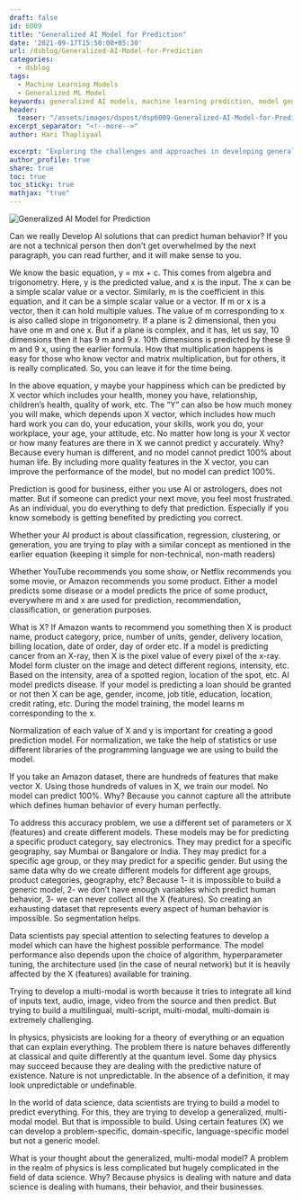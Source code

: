 ```yaml
---
draft: false
id: 6009    
title: "Generalized AI Model for Prediction"
date: '2021-09-17T15:50:00+05:30'
url: /dsblog/Generalized-AI-Model-for-Prediction
categories:
  - dsblog
tags:
  - Machine Learning Models  
  - Generalized ML Model 
keywords: generalized AI models, machine learning prediction, model generalization, multi-modal AI, feature selection, model performance, predictive modeling, AI model development, model accuracy, model scalability
header:
  teaser: "/assets/images/dspost/dsp6009-Generalized-AI-Model-for-Prediction.jpg"
excerpt_separator: "<!--more-->"   
author: Hari Thapliyaal   
 
excerpt: "Exploring the challenges and approaches in developing generalized AI models for prediction tasks. Learn about multi-modal integration, feature selection, and balancing model accuracy with generalization capabilities."
author_profile: true   
share: true   
toc: true   
toc_sticky: true 
mathjax: "true"
---
```


![Generalized AI Model for Prediction](/assets/images/dspost/dsp6009-Generalized-AI-Model-for-Prediction.jpg)   

Can we really Develop AI solutions that can predict human behavior? If you are not a technical person then don’t get overwhelmed by the next paragraph, you can read further, and it will make sense to you.

We know the basic equation, y = mx + c. This comes from algebra and trigonometry. Here, y is the predicted value, and x is the input. The x can be a simple scalar value or a vector. Similarly, m is the coefficient in this equation, and it can be a simple scalar value or a vector. If m or x is a vector, then it can hold multiple values. The value of m corresponding to x is also called slope in trigonometry. If a plane is 2 dimensional, then you have one m and one x. But if a plane is complex, and it has, let us say, 10 dimensions then it has 9 m and 9 x. 10th dimensions is predicted by these 9 m and 9 x, using the earlier formula. How that multiplication happens is easy for those who know vector and matrix multiplication, but for others, it is really complicated. So, you can leave it for the time being.

In the above equation, y maybe your happiness which can be predicted by X vector which includes your health, money you have, relationship, children’s health, quality of work, etc. The “Y” can also be how much money you will make, which depends upon X vector, which includes how much hard work you can do, your education, your skills, work you do, your workplace, your age, your attitude, etc. No matter how long is your X vector or how many features are there in X we cannot predict y accurately. Why? Because every human is different, and no model cannot predict 100% about human life. By including more quality features in the X vector, you can improve the performance of the model, but no model can predict 100%.

Prediction is good for business, either you use AI or astrologers, does not matter. But if someone can predict your next move, you feel most frustrated. As an individual, you do everything to defy that prediction. Especially if you know somebody is getting benefited by predicting you correct. 

Whether your AI product is about classification, regression, clustering, or generation, you are trying to play with a similar concept as mentioned in the earlier equation (keeping it simple for non-technical, non-math readers)

Whether YouTube recommends you some show, or Netflix recommends you some movie, or Amazon recommends you some product. Either a model predicts some disease or a model predicts the price of some product, everywhere m and x are used for prediction, recommendation, classification, or generation purposes.

What is X? If Amazon wants to recommend you something then X is product name, product category, price, number of units, gender, delivery location, billing location, date of order, day of order etc. If a model is predicting cancer from an X-ray, then X is the pixel value of every pixel of the x-ray. Model form cluster on the image and detect different regions, intensity, etc. Based on the intensity, area of a spotted region, location of the spot, etc. AI model predicts disease. If your model is predicting a loan should be granted or not then X can be age, gender, income, job title, education, location, credit rating, etc. During the model training, the model learns m corresponding to the x.

Normalization of each value of X and y is important for creating a good prediction model. For normalization, we take the help of statistics or use different libraries of the programming language we are using to build the model.

If you take an Amazon dataset, there are hundreds of features that make vector X. Using those hundreds of values in X, we train our model. No model can predict 100%. Why? Because you cannot capture all the attribute which defines human behavior of every human perfectly.

To address this accuracy problem, we use a different set of parameters or X (features) and create different models. These models may be for predicting a specific product category, say electronics. They may predict for a specific geography, say Mumbai or Bangalore or India. They may predict for a specific age group, or they may predict for a specific gender. But using the same data why do we create different models for different age groups, product categories, geography, etc? Because 1- it is impossible to build a generic model, 2- we don’t have enough variables which predict human behavior, 3- we can never collect all the X (features). So creating an exhausting dataset that represents every aspect of human behavior is impossible. So segmentation helps.

Data scientists pay special attention to selecting features to develop a model which can have the highest possible performance. The model performance also depends upon the choice of algorithm, hyperparameter tuning, the architecture used (in the case of neural network) but it is heavily affected by the X (features) available for training.

Trying to develop a multi-modal is worth because it tries to integrate all kind of inputs text, audio, image, video from the source and then predict. But trying to build a multilingual, multi-script, multi-modal, multi-domain is extremely challenging. 

In physics, physicists are looking for a theory of everything or an equation that can explain everything. The problem there is nature behaves differently at classical and quite differently at the quantum level. Some day physics may succeed because they are dealing with the predictive nature of existence. Nature is not unpredictable. In the absence of a definition, it may look unpredictable or undefinable.

In the world of data science, data scientists are trying to build a model to predict everything. For this, they are trying to develop a generalized, multi-modal model. But that is impossible to build. Using certain features (X) we can develop a problem-specific, domain-specific, language-specific model but not a generic model.

What is your thought about the generalized, multi-modal model? A problem in the realm of physics is less complicated but hugely complicated in the field of data science. Why? Because physics is dealing with nature and data science is dealing with humans, their behavior, and their businesses.
